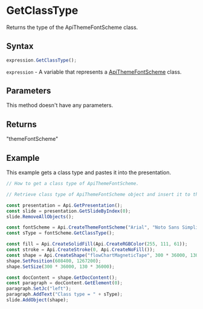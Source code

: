 # GetClassType

Returns the type of the ApiThemeFontScheme class.

## Syntax

```javascript
expression.GetClassType();
```

`expression` - A variable that represents a [ApiThemeFontScheme](../ApiThemeFontScheme.md) class.

## Parameters

This method doesn't have any parameters.

## Returns

"themeFontScheme"

## Example

This example gets a class type and pastes it into the presentation.

```javascript editor-pptx
// How to get a class type of ApiThemeFontScheme.

// Retrieve class type of ApiThemeFontScheme object and insert it to the slide.

const presentation = Api.GetPresentation();
const slide = presentation.GetSlideByIndex(0);
slide.RemoveAllObjects();

const fontScheme = Api.CreateThemeFontScheme("Arial", "Noto Sans Simplified Chinese", "Arabic", "Times New Roman", "Noto Serif Simplified Chinese", "Arabic", "New font scheme");
const sType = fontScheme.GetClassType();

const fill = Api.CreateSolidFill(Api.CreateRGBColor(255, 111, 61));
const stroke = Api.CreateStroke(0, Api.CreateNoFill());
const shape = Api.CreateShape("flowChartMagneticTape", 300 * 36000, 130 * 36000, fill, stroke);
shape.SetPosition(608400, 1267200);
shape.SetSize(300 * 36000, 130 * 36000);

const docContent = shape.GetDocContent();
const paragraph = docContent.GetElement(0);
paragraph.SetJc("left");
paragraph.AddText("Class type = " + sType);
slide.AddObject(shape);

```
